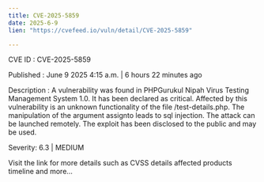 ```yaml
---
title: CVE-2025-5859
date: 2025-6-9
lien: "https://cvefeed.io/vuln/detail/CVE-2025-5859"

---
```


CVE ID : CVE-2025-5859

Published :  June 9
2025
4:15 a.m. | 6 hours
22 minutes ago

Description : A vulnerability was found in PHPGurukul Nipah Virus Testing Management System 1.0. It has been declared as critical. Affected by this vulnerability is an unknown functionality of the file /test-details.php. The manipulation of the argument assignto leads to sql injection. The attack can be launched remotely. The exploit has been disclosed to the public and may be used.

Severity: 6.3 | MEDIUM

Visit the link for more details
such as CVSS details
affected products
timeline
and more...
